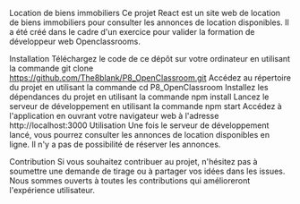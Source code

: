 Location de biens immobiliers
Ce projet React est un site web de location de biens immobiliers pour consulter les annonces de location disponibles. Il a été créé dans le cadre d'un exercice pour valider la formation de développeur web Openclassrooms.

Installation
Téléchargez le code de ce dépôt sur votre ordinateur en utilisant la commande git clone https://github.com/The8blank/P8_OpenClassroom.git
Accédez au répertoire du projet en utilisant la commande cd P8_OpenClassroom
Installez les dépendances du projet en utilisant la commande npm install
Lancez le serveur de développement en utilisant la commande npm start
Accédez à l'application en ouvrant votre navigateur web à l'adresse http://localhost:3000
Utilisation
Une fois le serveur de développement lancé, vous pourrez consulter les annonces de location disponibles en ligne. Il n'y a pas de possibilité de réserver les annonces.

Contribution
Si vous souhaitez contribuer au projet, n'hésitez pas à soumettre une demande de tirage ou à partager vos idées dans les issues. Nous sommes ouverts à toutes les contributions qui amélioreront l'expérience utilisateur.
